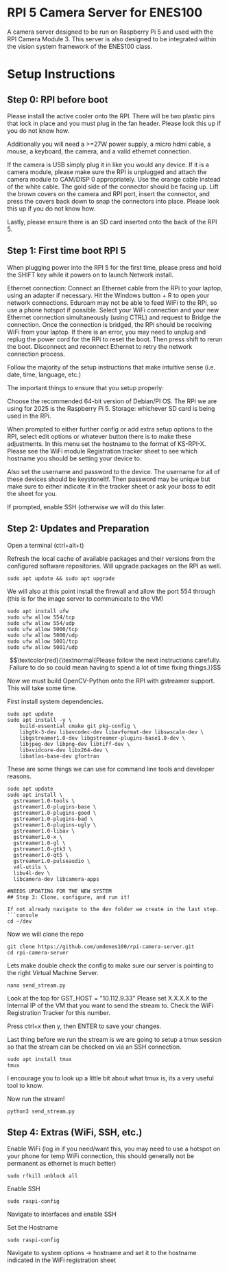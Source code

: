 # RPI 5 Camera Server for ENES100
A camera server designed to be run on Raspberry Pi 5 and used with the RPI Camera Module 3. This server is also designed to be integrated within the vision system framework of the ENES100 class.

# Setup Instructions

## Step 0: RPI before boot

Please install the active cooler onto the RPI. There will be two plastic pins that lock in place and you must plug in the fan header. Please look this up if you do not know how.

Additionally you will need a >=27W power supply, a micro hdmi cable, a mouse, a keyboard, the camera, and a valid ethernet connection.

If the camera is USB simply plug it in like you would any device. If it is a camera module, please make sure the RPI is unplugged and attach the camera module to CAM/DISP 0 appropriately. Use the orange cable instead of the white cable. The gold side of the connector should be facing up. Lift the brown covers on the camera and RPI port, insert the connector, and press the covers back down to snap the connectors into place. Please look this up if you do not know how.

Lastly, please ensure there is an SD card inserted onto the back of the RPI 5.

## Step 1: First time boot RPI 5

When plugging power into the RPI 5 for the first time, please press and hold the SHIFT key while it powers on to launch Network install.

Ethernet connection: Connect an Ethernet cable from the RPi to your laptop, using an adapter if necessary. Hit the Windows button + R to open your network connections. Eduroam may not be able to feed WiFi to the RPi, so use a phone hotspot if possible. Select your WiFi connection and your new Ethernet connection simultaneously (using CTRL) and request to Bridge the connection. Once the connection is bridged, the RPi should be receiving WiFi from your laptop. If there is an error, you may need to unplug and replug the power cord for the RPi to reset the boot. Then press shift to rerun the boot. Disconnect and reconnect Ethernet to retry the network connection process.

Follow the majority of the setup instructions that make intuitive sense (i.e. date, time, language, etc.)

The important things to ensure that you setup properly: 

Choose the recommended 64-bit version of Debian/PI OS.
The RPi we are using for 2025 is the Raspberry Pi 5.
Storage: whichever SD card is being used in the RPi.

When prompted to either further config or add extra setup options to the RPI, select edit options or whatever button there is to make these adjustments.
In this menu set the hostname to the format of KS-RPI-X. Please see the WiFi module Registration tracker sheet to see which hostname you should be setting your device to.

Also set the username and password to the device. The username for all of these devices should be keystoneltf. Then password may be unique but make sure to either indicate it in the tracker sheet or ask your boss to edit the sheet for you.

If prompted, enable SSH (otherwise we will do this later.

## Step 2: Updates and Preparation

Open a terminal (ctrl+alt+t)

Refresh the local cache of available packages and their versions from the configured software repositories. Will upgrade packages on the RPI as well.
```console
sudo apt update && sudo apt upgrade
```
We will also at this point install the firewall and allow the port 554 through (this is for the image server to communicate to the VM)
```console
sudo apt install ufw
sudo ufw allow 554/tcp
sudo ufw allow 554/udp
sudo ufw allow 5000/tcp
sudo ufw allow 5000/udp
sudo ufw allow 5001/tcp
sudo ufw allow 5001/udp
```

$$\textcolor{red}{\textnormal{Please follow the next instructions carefully. Failure to do so could mean having to spend a lot of time fixing things.}}$$

Now we must build OpenCV-Python onto the RPI with gstreamer support. This will take some time.

First install system dependencies.
```console
sudo apt update
sudo apt install -y \
    build-essential cmake git pkg-config \
    libgtk-3-dev libavcodec-dev libavformat-dev libswscale-dev \
    libgstreamer1.0-dev libgstreamer-plugins-base1.0-dev \
    libjpeg-dev libpng-dev libtiff-dev \
    libxvidcore-dev libx264-dev \
    libatlas-base-dev gfortran
```
These are some things we can use for command line tools and developer reasons.
```console
sudo apt update
sudo apt install \
  gstreamer1.0-tools \
  gstreamer1.0-plugins-base \
  gstreamer1.0-plugins-good \
  gstreamer1.0-plugins-bad \
  gstreamer1.0-plugins-ugly \
  gstreamer1.0-libav \
  gstreamer1.0-x \
  gstreamer1.0-gl \
  gstreamer1.0-gtk3 \
  gstreamer1.0-qt5 \
  gstreamer1.0-pulseaudio \
  v4l-utils \
  libv4l-dev \
  libcamera-dev libcamera-apps

#NEEDS UPDATING FOR THE NEW SYSTEM
## Step 3: Clone, configure, and run it!

If not already navigate to the dev folder we create in the last step.
```console
cd ~/dev
```
Now we will clone the repo
```console
git clone https://github.com/umdenes100/rpi-camera-server.git
cd rpi-camera-server
```
Lets make double check the config to make sure our server is pointing to the right Virtual Machine Server.
```console
nano send_stream.py
```
Look at the top for GST_HOST = "10.112.9.33"
Please set X.X.X.X to the Internal IP of the VM that you want to send the stream to. Check the WiFi Registration Tracker for this number.

Press ctrl+x then y, then ENTER to save your changes.

Last thing before we run the stream is we are going to setup a tmux session so that the stream can be checked on via an SSH connection.
```console
sudo apt install tmux
tmux
```
I encourage you to look up a little bit about what tmux is, its a very useful tool to know.

Now run the stream!
```console
python3 send_stream.py
```

## Step 4: Extras (WiFi, SSH, etc.)

Enable WiFi (log in if you need/want this, you may need to use a hotspot on your phone for temp WiFi connection, this should generally not be permanent as ethernet is much better)
```console
sudo rfkill unblock all
```

Enable SSH
```console
sudo raspi-config
```
Navigate to interfaces and enable SSH

Set the Hostname
```console
sudo raspi-config
```
Navigate to system options -> hostname and set it to the hostname indicated in the WiFi registration sheet
